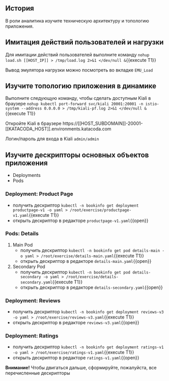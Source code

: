 ## История

В роли аналитика изучите техническую архитектуру и топологию приложения.

## Имитация действий пользователей и нагрузки

Для имитации действий пользователей выполните команду `nohup load.sh [[HOST_IP]] > /tmp/load.log 2>&1 </dev/null &`{{execute T1}}

Вывод эмулятора нагрузки можно посмотреть во вкладке `EMU_Load`

## Изучите топологию приложения в динамике

Выполните следующую команду, чтобы сделать доступным Kiali в браузере `nohup kubectl port-forward svc/kiali 20001:20001 -n istio-system --address 0.0.0.0 > /tmp/kiali-pf.log 2>&1 </dev/null &`{{execute T1}}

Откройте Kiali в браузере https://[[HOST_SUBDOMAIN]]-20001-[[KATACODA_HOST]].environments.katacoda.com

Логин/пароль для входа в Kiali `admin/admin`

## Изучите дескрипторы основных объектов приложения

* Deployments
* Pods

### Deployment: Product Page

* получить дескриптор `kubectl -n bookinfo get deployment productpage-v1 -o yaml > /root/exercise/productpage-v1.yaml`{{execute T1}}
* открыть дескриптор в редакторе `productpage-v1.yaml`{{open}}

### Pods: Details

1. Main Pod
    * получить дескриптор `kubectl -n bookinfo get pod details-main -o yaml > /root/exercise/details-main.yaml`{{execute T1}}
    * открыть дескриптор в редакторе `details-main.yaml`{{open}}
1. Secondary Pod
    * получить дескриптор `kubectl -n bookinfo get pod details-secondary -o yaml > /root/exercise/details-secondary.yaml`{{execute T1}}
    * открыть дескриптор в редакторе `details-secondary.yaml`{{open}}

### Deployment: Reviews

* получить дескриптор `kubectl -n bookinfo get deployment reviews-v3 -o yaml > /root/exercise/reviews-v3.yaml`{{execute T1}}
* открыть дескриптор в редакторе `reviews-v3.yaml`{{open}}

### Deployment: Ratings

* получить дескриптор `kubectl -n bookinfo get deployment ratings-v1 -o yaml > /root/exercise/ratings-v1.yaml`{{execute T1}}
* открыть дескриптор в редакторе `ratings-v1.yaml`{{open}}

**Внимание!** Чтобы двигаться дальше, сформируйте, пожалуйста, все перечисленные дескрипторы
